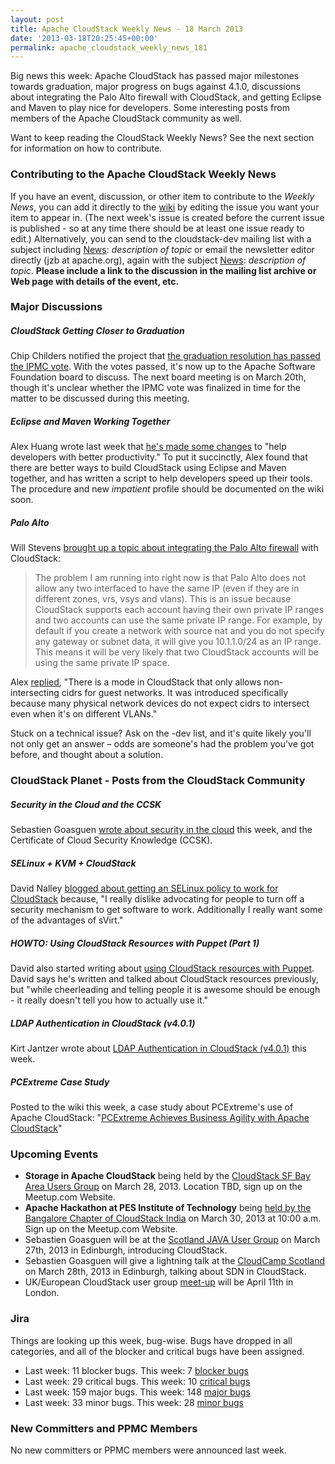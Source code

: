```yaml
---
layout: post
title: Apache CloudStack Weekly News - 18 March 2013
date: '2013-03-18T20:25:45+00:00'
permalink: apache_cloudstack_weekly_news_181
---
```

<p>Big news this week: Apache CloudStack has passed major milestones towards graduation, major progress on bugs against 4.1.0, discussions about integrating the Palo Alto firewall with CloudStack, and getting Eclipse and Maven to play nice for developers. Some interesting posts from members of the Apache CloudStack community as well.</p>

<p>Want to keep reading the CloudStack Weekly News? See the next section for information on how to contribute.</p>

<h3><a name="ApacheCloudStackWeeklyNews-18March2013-ContributingtotheApacheCloudStackWeeklyNews"></a>Contributing to the Apache CloudStack Weekly News</h3>

<p>If you have an event, discussion, or other item to contribute to the <em>Weekly News</em>, you can add it directly to the <a href="https://cwiki.apache.org/confluence/display/CLOUDSTACK/CloudStack+Weekly+News" class="external-link" rel="nofollow">wiki</a> by editing the issue you want your item to appear in. (The next week's issue is created before the current issue is published - so at any time there should be at least one issue ready to edit.) Alternatively, you can send to the cloudstack-dev mailing list with a subject including <a href="/confluence/display/CLOUDSTACK/News" title="News">News</a>: <em>description of topic</em> or email the newsletter editor directly (jzb at apache.org), again with the subject <a href="/confluence/display/CLOUDSTACK/News" title="News">News</a>: <em>description of topic</em>. <b>Please include a link to the discussion in the mailing list archive or Web page with details of the event, etc.</b></p>

<h3><a name="ApacheCloudStackWeeklyNews-18March2013-MajorDiscussions"></a>Major Discussions</h3>

<h5><a name="ApacheCloudStackWeeklyNews-18March2013-CloudStackGettingClosertoGraduation"></a>CloudStack Getting Closer to Graduation</h5>

<p>Chip Childers notified the project that <a href="http://markmail.org/thread/zhymhs35ic3rruq5" class="external-link" rel="nofollow">the graduation resolution has passed the IPMC vote</a>. With the votes passed, it's now up to the Apache Software Foundation board to discuss. The next board meeting is on March 20th, though it's unclear whether the IPMC vote was finalized in time for the matter to be discussed during this meeting.</p>

<h5><a name="ApacheCloudStackWeeklyNews-18March2013-EclipseandMavenWorkingTogether"></a>Eclipse and Maven Working Together</h5>

<p>Alex Huang wrote last week that <a href="http://markmail.org/message/f265rx7r5qm7z6yz" class="external-link" rel="nofollow">he's made some changes</a> to "help developers with better productivity." To put it succinctly, Alex found that there are better ways to build CloudStack using Eclipse and Maven together, and has written a script to help developers speed up their tools. The procedure and new <em>impatient</em> profile should be documented on the wiki soon.</p>

<h5><a name="ApacheCloudStackWeeklyNews-18March2013-PaloAlto"></a>Palo Alto</h5>

<p>Will Stevens <a href="http://markmail.org/message/n5276i4hfh7ek57o" class="external-link" rel="nofollow">brought up a topic about integrating the Palo Alto firewall</a> with CloudStack:</p>

<blockquote>
<p>The problem I am running into right now is that Palo Alto does not allow any two interfaced to have the same IP (even if they are in different zones, vrs, vsys and vlans). This is an issue because CloudStack supports each account having their own private IP ranges and two accounts can use the same private IP range. For example, by default if you create a network with source nat and you do not specify any gateway or subnet data, it will give you 10.1.1.0/24 as an IP range. This means it will be very likely that two CloudStack accounts will be using the same private IP space.</p></blockquote>

<p>Alex <a href="http://markmail.org/message/iyydkgxzvbzmo4jw" class="external-link" rel="nofollow">replied</a>, "There is a mode in CloudStack that only allows non-intersecting cidrs for guest networks. It was introduced specifically because many physical network devices do not expect cidrs to intersect even when it's on different VLANs."</p>

<p>Stuck on a technical issue? Ask on the &#45;dev list, and it's quite likely you'll not only get an answer &#8211; odds are someone's had the problem you've got before, and thought about a solution.</p>

<h3><a name="ApacheCloudStackWeeklyNews-18March2013-CloudStackPlanetPostsfromtheCloudStackCommunity"></a>CloudStack Planet - Posts from the CloudStack Community</h3>

<h5><a name="ApacheCloudStackWeeklyNews-18March2013-SecurityintheCloudandtheCCSK"></a>Security in the Cloud and the CCSK</h5>

<p>Sebastien Goasguen <a href="http://buildacloud.org/blog/237-security-in-the-cloud-and-the-ccsk.html" class="external-link" rel="nofollow">wrote about security in the cloud</a> this week, and the Certificate of Cloud Security Knowledge (CCSK).</p>

<h5><a name="ApacheCloudStackWeeklyNews-18March2013-SELinuxKVMCloudStack"></a>SELinux + KVM + CloudStack</h5>

<p>David Nalley <a href="http://buildacloud.org/blog/238-selinux-kvm-cloudstack.html" class="external-link" rel="nofollow">blogged about getting an SELinux policy to work for CloudStack</a> because, "I really dislike advocating for people to turn off a security mechanism to get software to work. Additionally I really want some of the advantages of sVirt."</p>

<h5><a name="ApacheCloudStackWeeklyNews-18March2013-HOWTO%3AUsingCloudStackResourceswithPuppet%28Part1%29"></a>HOWTO: Using CloudStack Resources with Puppet (Part 1)</h5>

<p>David also started writing about <a href="http://buildacloud.org/blog/239-howto-using-cloudstack-resources-with-puppet%2C-part-1.html" class="external-link" rel="nofollow">using CloudStack resources with Puppet</a>. David says he's written and talked about CloudStack resources previously, but "while cheerleading and telling people it is awesome should be enough - it really doesn't tell you how to actually use it."</p>

<h5><a name="ApacheCloudStackWeeklyNews-18March2013-LDAPAuthenticationinCloudStack%28v4.0.1%29"></a>LDAP Authentication in CloudStack (v4.0.1)</h5>

<p>Kirt Jantzer wrote about <a href="http://kirkjantzer.blogspot.com/2013/03/ldap-authentication-in-cloudstack-v401.html" class="external-link" rel="nofollow">LDAP Authentication in CloudStack (v4.0.1)</a> this week.</p>

<h5><a name="ApacheCloudStackWeeklyNews-18March2013-PCExtremeCaseStudy"></a>PCExtreme Case Study</h5>

<p>Posted to the wiki this week, a case study about PCExtreme's use of Apache CloudStack: "<a href="https://cwiki.apache.org/confluence/download/attachments/30757703/PCExtreme+Case+Study+Final+031813.pdf" class="external-link" rel="nofollow">PCExtreme Achieves Business Agility with Apache CloudStack</a>"</p>

<h3><a name="ApacheCloudStackWeeklyNews-18March2013-UpcomingEvents"></a>Upcoming Events</h3>

<ul>
	<li><b>Storage in Apache CloudStack</b> being held by the <a href="http://www.meetup.com/CloudStack-SF-Bay-Area-Users-Group/events/108916562/" class="external-link" rel="nofollow">CloudStack SF Bay Area Users Group</a> on March 28, 2013. Location TBD, sign up on the Meetup.com Website.</li>
	<li><b>Apache Hackathon at PES Institute of Technology</b> being <a href="http://www.meetup.com/CloudStack-Bangalore-Group/events/104410272/" class="external-link" rel="nofollow">held by the Bangalore Chapter of CloudStack India</a> on March 30, 2013 at 10:00 a.m. Sign up on the Meetup.com Website.</li>
	<li>Sebastien Goasguen will be at the <a href="http://www.eventbrite.com/org/613789661" class="external-link" rel="nofollow">Scotland JAVA User Group</a> on March 27th, 2013 in Edinburgh, introducing CloudStack.</li>
	<li>Sebastien Goasguen will give a lightning talk at the <a href="http://cloudcamp.org/scotland/369" class="external-link" rel="nofollow">CloudCamp Scotland</a> on March 28th, 2013 in Edinburgh, talking about SDN in CloudStack.</li>
	<li>UK/European CloudStack user group <a href="http://www.eventbrite.com/event/5816841329/eorg" class="external-link" rel="nofollow">meet-up</a> will be April 11th in London.</li>
</ul>


<h3><a name="ApacheCloudStackWeeklyNews-18March2013-Jira"></a>Jira</h3>

<p>Things are looking up this week, bug-wise. Bugs have dropped in all categories, and all of the blocker and critical bugs have been assigned. </p>

<ul>
	<li>Last week: 11 blocker bugs. This week: 7 <a href="http://is.gd/blockers41acs" class="external-link" rel="nofollow">blocker bugs</a></li>
	<li>Last week: 29 critical bugs. This week: 10 <a href="http://is.gd/critical41acs" class="external-link" rel="nofollow">critical bugs</a></li>
	<li>Last week: 159 major bugs. This week: 148 <a href="http://is.gd/major41acs" class="external-link" rel="nofollow">major bugs</a></li>
	<li>Last week: 33 minor bugs. This week: 28 <a href="http://is.gd/minor41acs" class="external-link" rel="nofollow">minor bugs</a></li>
</ul>


<h3><a name="ApacheCloudStackWeeklyNews-18March2013-NewCommittersandPPMCMembers"></a>New Committers and PPMC Members</h3>

<p>No new committers or PPMC members were announced last week.</p>
